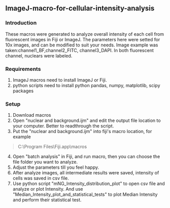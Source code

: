 ## ImageJ-macro-for-cellular-intensity-analysis
### Introduction
These macros were generated to analyze overall intensity of each cell from fluorescent images in Fiji or ImageJ.
The parameters here were setted for 10x images, and can be modified to suit your needs. Image example was taken:channel1_BF,channel2_FITC, channel3_DAPI. In both fluorescent channel, nuclears were labeled.


### Requirements
1. ImageJ macros need to install ImageJ or Fiji.
2. python scripts need to install python pandas, numpy, matplotlib, scipy packages

### Setup
1. Download macros
2. Open "nuclear and background.ijm" and edit the output file location to your computer. Better to readthrough the script.
3. Put the "nuclear and background.ijm" into fiji's macro location, for example
>C:\Program Files\Fiji.app\macros
4. Open "batch analysis" in Fiji, and run macro, then you can choose the file folder you want to analyze.
5. Adjust the parameters till you feel happy.
6. After analyze images, all intermediate results were saved, intensity of cells was saved in csv file. 
7. Use python script "mNG_Intensity_distribution_plot" to open csv file and analyze or plot Intensity. And use "Median_Intensity_plot_and_statistical_tests" to plot Median Intensity and perform their statistical test. 
